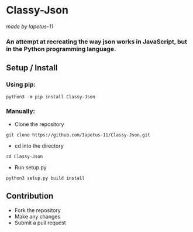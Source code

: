 # Classy-Json
*made by Iapetus-11*
### An attempt at recreating the way json works in JavaScript, but in the Python programming language.

## Setup / Install
### Using pip:
```
python3 -m pip install Classy-Json
```
### Manually:
* Clone the repository
```
git clone https://github.com/Iapetus-11/Classy-Json.git
```
* cd into the directory
```
cd Classy-Json
```
* Run setup.py
```
python3 setup.py build install
```

## Contribution
* Fork the repository
* Make any changes
* Submit a pull request
